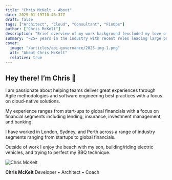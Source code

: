 ```yaml
---
title: "Chris McKelt - About"
date: 2025-01-19T10:46:37Z
draft: false
tags: ["Architect", "Cloud", "Consultant", "FinOps"]
author: ["Chris McKelt"]
description: "Brief overview of my work background (excluded my love of my family & Texas BBQ)"
summary: "~25+ years in the industry with recent roles leading large programs acros people process and technology~"
cover:
  image: "/articles/api-governance/2025-img-1.png"
  alt: "About Chris McKelt"
  relative: true
---
```


## Hey there! I’m Chris 👋

I am passionate about helping teams deliver great experiences through Agile methodologies and software engineering best practices with a focus on cloud-native solutions.

My experience ranges from start-ups to global financials with a focus on financial segments including lending, insurance, investment management, and banking.

I have worked in London, Sydney, and Perth across a range of industry segments ranging from startups to global financials.

Outside of work I enjoy the beach with my son, building/riding electric vehicles, and trying to perfect my BBQ technique.

![Chris McKelt](https://blog.mckelt.com/static/img/me9.jpg "Chris McKelt")

**Chris McKelt**
Developer • Architect • Coach
